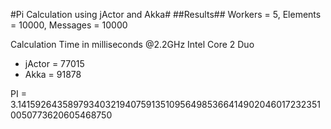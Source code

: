 #Pi Calculation using jActor and Akka#
##Results##
Workers  = 5, Elements = 10000, Messages = 10000

Calculation Time in milliseconds @2.2GHz Intel Core 2 Duo

* jActor =	77015
* Akka   =	91878

PI = 3.141592643589793403219407591351095649853664149020460172323510050773620605468750
